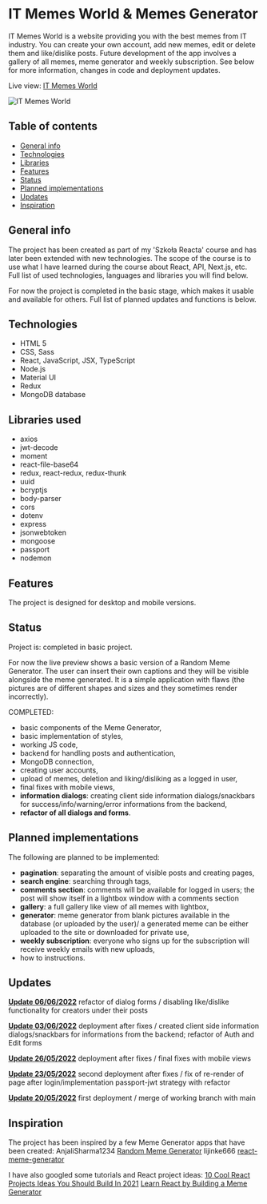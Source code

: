 # IT Memes World & Memes Generator

IT Memes World is a website providing you with the best memes from IT industry. You can create your own account, add new memes, edit or delete them and like/dislike posts. Future development of the app involves a gallery of all memes, meme generator and weekly subscription. See below for more information, changes in code and deployment updates.

Live view: [IT Memes World](https://itmemesworld.netlify.app/)

![IT Memes World](https://i.ibb.co/mDCc6k2/it-memes-world.png)

## Table of contents

- [General info](#general-info)
- [Technologies](#technologies)
- [Libraries](#libraries)
- [Features](#features)
- [Status](#status)
- [Planned implementations](#planned-implementations)
- [Updates](#updates)
- [Inspiration](#inspiration)

## General info

The project has been created as part of my 'Szkoła Reacta' course and has later been extended with new technologies. The scope of the course is to use what I have learned during the course about React, API, Next.js, etc. Full list of used technologies, languages and libraries you will find below.

For now the project is completed in the basic stage, which makes it usable and available for others. Full list of planned updates and functions is below.

## Technologies

- HTML 5
- CSS, Sass
- React, JavaScript, JSX, TypeScript
- Node.js
- Material UI
- Redux
- MongoDB database

## Libraries used

- axios
- jwt-decode
- moment
- react-file-base64
- redux, react-redux, redux-thunk
- uuid
- bcryptjs
- body-parser
- cors
- dotenv
- express
- jsonwebtoken
- mongoose
- passport
- nodemon

## Features

The project is designed for desktop and mobile versions.

## Status

Project is: completed in basic project.

For now the live preview shows a basic version of a Random Meme Generator. The user can insert their own captions and they will be visible alongside the meme generated. It is a simple application with flaws (the pictures are of different shapes and sizes and they sometimes render incorrectly).

COMPLETED:

- basic components of the Meme Generator,
- basic implementation of styles,
- working JS code,
- backend for handling posts and authentication,
- MongoDB connection,
- creating user accounts,
- upload of memes, deletion and liking/disliking as a logged in user,
- final fixes with mobile views, 
- **information dialogs**: creating client side information dialogs/snackbars for success/info/warning/error informations from the backend,
- **refactor of all dialogs and forms**.

## Planned implementations

The following are planned to be implemented:

- **pagination**: separating the amount of visible posts and creating pages,
- **search engine**: searching through tags,
- **comments section**: comments will be available for logged in users; the post will show itself in a lightbox window with a comments section
- **gallery**: a full gallery like view of all memes with lightbox,
- **generator**: meme generator from blank pictures available in the database (or uploaded by the user)/ a generated meme can be either uploaded to the site or downloaded for private use,
- **weekly subscription**: everyone who signs up for the subscription will receive weekly emails with new uploads,
- how to instructions.

## Updates

**<ins>Update 06/06/2022<ins>** refactor of dialog forms / disabling like/dislike functionality for creators under their posts

**<ins>Update 03/06/2022<ins>** deployment after fixes / created client side information dialogs/snackbars for informations from the backend; refactor of Auth and Edit forms

**<ins>Update 26/05/2022<ins>** deployment after fixes / final fixes with mobile views

**<ins>Update 23/05/2022<ins>** second deployment after fixes / fix of re-render of page after login/implementation passport-jwt strategy with refactor

**<ins>Update 20/05/2022<ins>** first deployment / merge of working branch with main

## Inspiration

The project has been inspired by a few Meme Generator apps that have been created:
AnjaliSharma1234 [Random Meme Generator](https://github.com/AnjaliSharma1234/Random-meme-generator)
lijinke666 [react-meme-generator](https://github.com/lijinke666/react-meme-generator)

I have also googled some tutorials and React project ideas:
[10 Cool React Projects Ideas You Should Build In 2021](https://hackr.io/blog/react-projects#project-overview-6)
[Learn React by Building a Meme Generator](https://www.freecodecamp.org/news/learn-react-by-building-a-meme-generator/)
